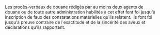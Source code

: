 Les procès-verbaux de douane rédigés par au moins deux
agents de douane ou de toute autre administration habilités à cet effet
font foi jusqu'à inscription de faux des constatations matérielles
qu'ils relatent.
Ils font foi jusqu'à preuve contraire de l'exactitude et de la
sincérité des aveux et déclarations qu'ils rapportent.